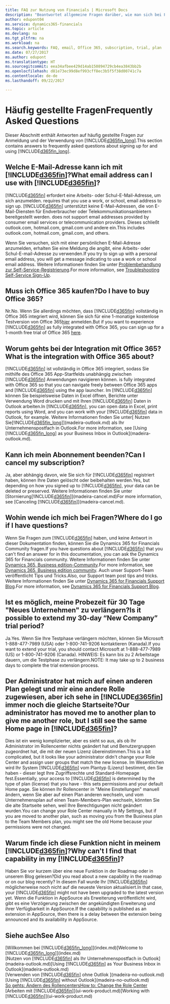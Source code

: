 ```yaml
---
title: FAQ zur Nutzung von Financials | Microsoft Docs
description: "Beantwortet allgemeine Fragen darüber, wie man sich bei Financials anmeldet, und was es zu Beginn zu tun gibt."
author: edupont04
ms.service: dynamics365-financials
ms.topic: article
ms.devlang: na
ms.tgt_pltfrm: na
ms.workload: na
ms.search.keywords: FAQ, email, Office 365, subscription, trial, plan
ms.date: 07/27/2017
ms.author: edupont
ms.translationtype: HT
ms.sourcegitcommit: eea34afbee429d14ab150894729cb4ea3843bb2b
ms.openlocfilehash: d81e73ec99d8ef993cff8ec3b5f5f38d00741c7a
ms.contentlocale: de-de
ms.lasthandoff: 09/22/2017

---
```

# <a name="frequently-asked-questions"></a><span data-ttu-id="56c91-103">Häufig gestellte Fragen</span><span class="sxs-lookup"><span data-stu-id="56c91-103">Frequently Asked Questions</span></span>
<span data-ttu-id="56c91-104">Dieser Abschnitt enthält Antworten auf häufig gestellte Fragen zur Anmeldung und der Verwendung von [!INCLUDE[d365fin_long](includes/d365fin_long_md.md)].</span><span class="sxs-lookup"><span data-stu-id="56c91-104">This section contains answers to frequently asked questions about signing up for and using [!INCLUDE[d365fin_long](includes/d365fin_long_md.md)].</span></span>  

## <a name="what-email-address-can-i-use-with-included365finincludesd365finmdmd"></a><span data-ttu-id="56c91-105">Welche E-Mail-Adresse kann ich mit [!INCLUDE[d365fin](includes/d365fin_md.md)]?</span><span class="sxs-lookup"><span data-stu-id="56c91-105">What email address can I use with [!INCLUDE[d365fin](includes/d365fin_md.md)]?</span></span>
[!INCLUDE[d365fin](includes/d365fin_md.md)]<span data-ttu-id="56c91-106"> erfordert eine Arbeits- oder Schul-E-Mail-Adresse, um sich anzumelden.</span><span class="sxs-lookup"><span data-stu-id="56c91-106"> requires that you use a work, or school, email address to sign up.</span></span> [!INCLUDE[d365fin](includes/d365fin_md.md)]<span data-ttu-id="56c91-107"> unterstützt keine E-Mail-Adressen, die von E-Mail-Diensten für Endverbraucher oder Telekommunikationsanbietern bereitgestellt werden.</span><span class="sxs-lookup"><span data-stu-id="56c91-107"> does not support email addresses provided by consumer email services or telecommunication providers.</span></span> <span data-ttu-id="56c91-108">Dieses schließt outlook.com, hotmail.com, gmail.com und andere ein.</span><span class="sxs-lookup"><span data-stu-id="56c91-108">This includes outlook.com, hotmail.com, gmail.com, and others.</span></span>  

<span data-ttu-id="56c91-109">Wenn Sie versuchen, sich mit einer persönlichen E-Mail-Adresse anzumelden, erhalten Sie eine Meldung die angibt, eine Arbeits- oder Schul-E-mail-Adresse zu verwenden.</span><span class="sxs-lookup"><span data-stu-id="56c91-109">If you try to sign up with a personal email address, you will get a message indicating to use a work or school email address.</span></span> <span data-ttu-id="56c91-110">Weitere Informationen finden Sie unter [Problembehandlung zur Self-Service-Registrierung](ui-troubleshoot-self-signup.md).</span><span class="sxs-lookup"><span data-stu-id="56c91-110">For more information, see [Troubleshooting Self-Service Sign-Up](ui-troubleshoot-self-signup.md).</span></span>  

## <a name="do-i-have-to-buy-office-365"></a><span data-ttu-id="56c91-111">Muss ich Office 365 kaufen?</span><span class="sxs-lookup"><span data-stu-id="56c91-111">Do I have to buy Office 365?</span></span>
<span data-ttu-id="56c91-112">Nr.</span><span class="sxs-lookup"><span data-stu-id="56c91-112">No.</span></span> <span data-ttu-id="56c91-113">Wenn Sie allerdings möchten, dass [!INCLUDE[d365fin](includes/d365fin_md.md)] vollständig in Office 365 integriert wird, können Sie sich für eine 1-monatige kostenlose Testversion von Office 365[hier](https://products.office.com/try) anmelden.</span><span class="sxs-lookup"><span data-stu-id="56c91-113">But if you want to experience [!INCLUDE[d365fin](includes/d365fin_md.md)] as fully integrated with Office 365, you can sign up for a 1-month free trial of Office 365 [here](https://products.office.com/try).</span></span>  

## <a name="what-is-the-integration-with-office-365-about"></a><span data-ttu-id="56c91-114">Worum gehts bei der Integration mit Office 365?</span><span class="sxs-lookup"><span data-stu-id="56c91-114">What is the integration with Office 365 about?</span></span>
[!INCLUDE[d365fin](includes/d365fin_md.md)]<span data-ttu-id="56c91-115"> ist vollständig in  Office 365 integriert, sodass Sie mithilfe des Office 365 App-Startfelds unabhängig zwischen [!INCLUDE[d365fin](includes/d365fin_md.md)] Anwendungen navigieren können.</span><span class="sxs-lookup"><span data-stu-id="56c91-115"> is fully integrated with Office 365 so that you can navigate freely between Office 365 apps and [!INCLUDE[d365fin](includes/d365fin_md.md)] using the app launcher.</span></span> <span data-ttu-id="56c91-116">Im [!INCLUDE[d365fin](includes/d365fin_md.md)] können Sie beispielsweise Daten in Excel öffnen, Berichte unter Verwendung Word drucken und mit Ihren [!INCLUDE[d365fin](includes/d365fin_md.md)] Daten in Outlook arbeiten.</span><span class="sxs-lookup"><span data-stu-id="56c91-116">In [!INCLUDE[d365fin](includes/d365fin_md.md)], you can open data in Excel, print reports using Word, and you can work with your [!INCLUDE[d365fin](includes/d365fin_md.md)] data in Outlook, for example.</span></span> <span data-ttu-id="56c91-117">Weitere Informationen finden Sie unter[ Nutzen Sie[!INCLUDE[d365fin_long](includes/d365fin_long_md.md)]](madeira-outlook.md)  als Ihr Unternehmenspostfach in Outlook.</span><span class="sxs-lookup"><span data-stu-id="56c91-117">For more information, see [Using [!INCLUDE[d365fin_long](includes/d365fin_long_md.md)] as your Business Inbox in Outlook](madeira-outlook.md).</span></span>  

## <a name="can-i-cancel-my-subscription"></a><span data-ttu-id="56c91-118">Kann ich mein Abonnement beenden?</span><span class="sxs-lookup"><span data-stu-id="56c91-118">Can I cancel my subscription?</span></span>
<span data-ttu-id="56c91-119">Ja, aber abhängig davon, wie Sie sich für [!INCLUDE[d365fin](includes/d365fin_md.md)] registriert haben, können Ihre Daten gelöscht oder beibehalten werden.</span><span class="sxs-lookup"><span data-stu-id="56c91-119">Yes, but depending on how you signed up to [!INCLUDE[d365fin](includes/d365fin_md.md)], your data can be deleted or preserved.</span></span> <span data-ttu-id="56c91-120">Weitere Informationen finden Sie unter [Stornierung[!INCLUDE[d365fin](includes/d365fin_md.md)]](madeira-cancel.md)</span><span class="sxs-lookup"><span data-stu-id="56c91-120">For more information, see [Canceling [!INCLUDE[d365fin](includes/d365fin_md.md)]](madeira-cancel.md).</span></span>  

## <a name="where-do-i-go-if-i-have-questions"></a><span data-ttu-id="56c91-121">Wohin wende ich mich bei Fragen?</span><span class="sxs-lookup"><span data-stu-id="56c91-121">Where do I go if I have questions?</span></span>
<span data-ttu-id="56c91-122">Wenn Sie Fragen zum [!INCLUDE[d365fin](includes/d365fin_md.md)] haben, und keine Antwort in dieser Dokumentation finden, können Sie die Dynamics 365 for Financials Community fragen.</span><span class="sxs-lookup"><span data-stu-id="56c91-122">If you have questions about [!INCLUDE[d365fin](includes/d365fin_md.md)] that you can't find an answer for in this documentation, you can ask the Dynamics 365 for Financials community.</span></span> <span data-ttu-id="56c91-123">Weitere Informationen finden Sie unter [Dynamics 365, Business edition-Community](https://community.dynamics.com/business).</span><span class="sxs-lookup"><span data-stu-id="56c91-123">For more information, see [Dynamics 365, Business edition community](https://community.dynamics.com/business).</span></span> <span data-ttu-id="56c91-124">Auch unser Support-Team veröffentlicht Tips und Tricks.</span><span class="sxs-lookup"><span data-stu-id="56c91-124">Also, our Support team post tips and tricks.</span></span> <span data-ttu-id="56c91-125">Weitere Informationen finden Sie unter [Dynamics 365 for Financials Support Blog](https://blogs.msdn.microsoft.com/dyn365finsupport).</span><span class="sxs-lookup"><span data-stu-id="56c91-125">For more information, see [Dynamics 365 for Financials Support Blog](https://blogs.msdn.microsoft.com/dyn365finsupport).</span></span>  

## <a name="is-it-possible-to-extend-my-30-day-new-company-trial-period"></a><span data-ttu-id="56c91-126">Ist es möglich, meine Probezeit für 30 Tage "Neues Unternehmen" zu verlängern?</span><span class="sxs-lookup"><span data-stu-id="56c91-126">Is it possible to extend my 30-day “New Company” trial period?</span></span>
<span data-ttu-id="56c91-127">Ja.</span><span class="sxs-lookup"><span data-stu-id="56c91-127">Yes.</span></span> <span data-ttu-id="56c91-128">Wenn Sie Ihre Testphase verlängern möchten, können Sie Microsoft 1-888-477-7989 (USA) oder 1-800-741-9206 kontaktieren (Kanada).</span><span class="sxs-lookup"><span data-stu-id="56c91-128">If you want to extend your trial, you should contact Microsoft at 1-888-477-7989 (US) or 1-800-741-9206 (Canada).</span></span> <span data-ttu-id="56c91-129">HINWEIS: Es kann bis zu 2 Arbeitstage dauern, um die Testphase zu verlängern.</span><span class="sxs-lookup"><span data-stu-id="56c91-129">NOTE:  It may take up to 2 business days to complete the trial extension process.</span></span>  

## <a name="our-administrator-has-moved-me-to-another-plan-to-give-me-another-role-but-i-still-see-the-same-home-page-in-included365finincludesd365finmdmd"></a><span data-ttu-id="56c91-130">Der Administrator hat mich auf einen anderen Plan gelegt und mir eine andere Rolle zugewiesen, aber ich sehe in [!INCLUDE[d365fin](includes/d365fin_md.md)] immer noch die gleiche Startseite?</span><span class="sxs-lookup"><span data-stu-id="56c91-130">Our administrator has moved me to another plan to give me another role, but I still see the same Home page in [!INCLUDE[d365fin](includes/d365fin_md.md)]?</span></span>
<span data-ttu-id="56c91-131">Dies ist ein wenig komplizierter, aber es sieht so aus, als ob Ihr Administrator im Rollencenter nichts geändert hat und Benutzergruppen zugeordnet hat, die mit der neuen Lizenz übereinstimmen.</span><span class="sxs-lookup"><span data-stu-id="56c91-131">This is a bit complicated, but it looks like your administrator didn't change your Role Center and assign user groups that match the new license.</span></span> <span data-ttu-id="56c91-132">Im Wesentlichen wird Ihr System [!INCLUDE[d365fin](includes/d365fin_md.md)] vom Plantyp (Lizenz) bestimmt, den Sie haben - dieser legt Ihre Zugriffsrechte und Standard-Homepage fest.</span><span class="sxs-lookup"><span data-stu-id="56c91-132">Essentially, your access to [!INCLUDE[d365fin](includes/d365fin_md.md)] is determined by the type of plan (license) that you have - this sets permissions and your default Home page.</span></span> <span data-ttu-id="56c91-133">Sie können Ihr Rollencenter in "Meine Einstellungen" manuell ändern, wenn Sie aber auf einen Plan anderen wechseln, und vom Unternehmensplan auf einen Team-Members-Plan wechseln, könnten Sie die alte Startseite sehen, weil Ihre Berechtigungen nicht geändert wurden.</span><span class="sxs-lookup"><span data-stu-id="56c91-133">You can change your Role Center manually in My Settings, but if you are moved to another plan, such as moving you from the Business plan to the Team Members plan, you might see the old Home because your permissions were not changed.</span></span>  

## <a name="why-cant-i-find-that-capability-in-my-included365finincludesd365finmdmd"></a><span data-ttu-id="56c91-134">Warum finde ich diese Funktion nicht in meinem [!INCLUDE[d365fin](includes/d365fin_md.md)]?</span><span class="sxs-lookup"><span data-stu-id="56c91-134">Why can't I find that capability in my [!INCLUDE[d365fin](includes/d365fin_md.md)]?</span></span>
<span data-ttu-id="56c91-135">Haben Sie vor kurzem über eine neue Funktion in der Roadmap oder in unserem Blog gelesen?</span><span class="sxs-lookup"><span data-stu-id="56c91-135">Did you read about a new capability in the roadmap or on our blog recently?</span></span> <span data-ttu-id="56c91-136">In diesem Fall wurde Ihr [!INCLUDE[d365fin](includes/d365fin_md.md)] möglicherweise noch nicht auf die neueste Version aktualisiert.</span><span class="sxs-lookup"><span data-stu-id="56c91-136">In that case, your [!INCLUDE[d365fin](includes/d365fin_md.md)] might not have been upgraded to the latest version yet.</span></span> <span data-ttu-id="56c91-137">Wenn die Funktion in AppSource als Erweiterung veröffentlicht wird, gibt es eine Verzögerung zwischen der angekündigten Erweiterung und ihrer Verfügbarkeit in AppSource.</span><span class="sxs-lookup"><span data-stu-id="56c91-137">If the capability is published as an extension in AppSource, then there is a delay between the extension being announced and its availability in AppSource.</span></span>

## <a name="see-also"></a><span data-ttu-id="56c91-138">Siehe auch</span><span class="sxs-lookup"><span data-stu-id="56c91-138">See Also</span></span>
<span data-ttu-id="56c91-139">[Willkommen bei [!INCLUDE[d365fin_long](includes/d365fin_long_md.md)]](index.md)</span><span class="sxs-lookup"><span data-stu-id="56c91-139">[Welcome to [!INCLUDE[d365fin_long](includes/d365fin_long_md.md)]](index.md)</span></span>  
<span data-ttu-id="56c91-140">[Nutzen von [!INCLUDE[d365fin](includes/d365fin_md.md)] als Ihr Unternehmenspostfach in Outlook](madeira-outlook.md)</span><span class="sxs-lookup"><span data-stu-id="56c91-140">[Using [!INCLUDE[d365fin](includes/d365fin_md.md)] as Your Business Inbox in Outlook](madeira-outlook.md)</span></span>  
<span data-ttu-id="56c91-141">[Verwenden von [!INCLUDE[d365fin](includes/d365fin_md.md)] ohne Outllok ](madeira-no-outlook.md)</span><span class="sxs-lookup"><span data-stu-id="56c91-141">[Using [!INCLUDE[d365fin](includes/d365fin_md.md)] without Outlook](madeira-no-outlook.md)</span></span>  
[<span data-ttu-id="56c91-142">So gehts: Ändern des Rollencenters</span><span class="sxs-lookup"><span data-stu-id="56c91-142">How to: Change the Role Center</span></span>](change-role.md)  
<span data-ttu-id="56c91-143">[Arbeiten mit [!INCLUDE[d365fin](includes/d365fin_md.md)]](ui-work-product.md)</span><span class="sxs-lookup"><span data-stu-id="56c91-143">[Working with [!INCLUDE[d365fin](includes/d365fin_md.md)]](ui-work-product.md)</span></span>  

